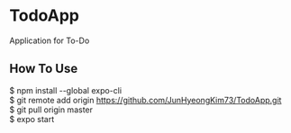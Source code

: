 # TodoApp
Application for To-Do
## How To Use
$ npm install --global expo-cli  
$ git remote add origin https://github.com/JunHyeongKim73/TodoApp.git        
$ git pull origin master  
$ expo start  
